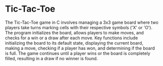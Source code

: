 # Tic-Tac-Toe
The Tic-Tac-Toe game in C involves managing a 3x3 game board where two players take turns marking cells with their respective symbols ('X' or 'O'). The program initializes the board, allows players to make moves, and checks for a win or a draw after each move. Key functions include initializing the board to its default state, displaying the current board, making a move, checking if a player has won, and determining if the board is full. The game continues until a player wins or the board is completely filled, resulting in a draw if no winner is found.

